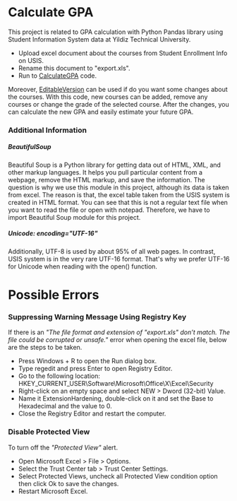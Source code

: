 # Calculate GPA

This project is related to GPA calculation with Python Pandas library using Student Information System data at Yildiz Technical University.
- Upload excel document about the courses from Student Enrollment Info on USIS.
- Rename this document to "export.xls".
- Run to [CalculateGPA](https://github.com/oreitor/CalculateGPA/blob/master/CalculateGPA.py) code.

Moreover, [EditableVersion](https://github.com/oreitor/CalculateGPA/blob/master/EditableVersion.py) can be used if do you want some changes about the courses. 
With this code, new courses can be added, remove any courses or change the grade of the selected course.
After the changes, you can calculate the new GPA and easily estimate your future GPA.

### Additional Information

##### BeautifulSoup
Beautiful Soup is a Python library for getting data out of HTML, XML, and other markup languages. It helps you pull particular content from a webpage, remove the HTML markup, and save the information. The question is why we use this module in this project, although its data is taken from excel. The reason is that, the excel table taken from the USIS system is created in HTML format. You can see that this is not a regular text file when you want to read the file or open with notepad. Therefore, we have to import Beautiful Soup module for this project. 

##### Unicode: encoding="UTF-16"
Additionally, UTF-8 is used by about 95% of all web pages. In contrast, USIS system is in the very rare UTF-16 format. That's why we prefer UTF-16 for Unicode when reading with the open() function.

# Possible Errors

### Suppressing Warning Message Using Registry Key

If there is an *"The file format and extension of "export.xls" don’t match. The file could be corrupted or unsafe."* error when opening the excel file, below are the steps to be taken.

- Press Windows + R to open the Run dialog box.
- Type regedit and press Enter to open Registry Editor.
- Go to the following location: HKEY_CURRENT_USER\Software\Microsoft\Office\X\Excel\Security
- Right-click on an empty space and select NEW > Dword (32-bit) Value.
- Name it ExtensionHardening, double-click on it and set the Base to Hexadecimal and the value to 0.
- Close the Registry Editor and restart the computer.

### Disable Protected View

To turn off the *"Protected View"* alert.

- Open Microsoft Excel > File > Options.
- Select the Trust Center tab > Trust Center Settings.
- Select Protected Views, uncheck all Protected View condition option then click Ok to save the changes.
- Restart Microsoft Excel.

